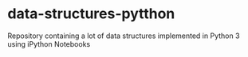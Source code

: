 # data-structures-pytthon
Repository containing a lot of data structures implemented in Python 3 using iPython Notebooks
